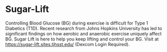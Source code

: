# Sugar-Lift
Controlling Blood Glucose (BG) during exercise is difficult for Type 1 Diabetics (T1D). Recent research from Johns Hopkins University has led to significant findings on how aerobic and anaerobic exercise uniquely affect BG. Sugar Lift is here to help you keep lifting and control your BG. Visit at https://sugar-lift.sites.tjhsst.edu/ (Dexcom Login Required).
